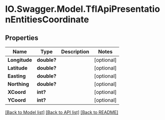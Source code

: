 # IO.Swagger.Model.TflApiPresentationEntitiesCoordinate
## Properties

Name | Type | Description | Notes
------------ | ------------- | ------------- | -------------
**Longitude** | **double?** |  | [optional] 
**Latitude** | **double?** |  | [optional] 
**Easting** | **double?** |  | [optional] 
**Northing** | **double?** |  | [optional] 
**XCoord** | **int?** |  | [optional] 
**YCoord** | **int?** |  | [optional] 

[[Back to Model list]](../README.md#documentation-for-models) [[Back to API list]](../README.md#documentation-for-api-endpoints) [[Back to README]](../README.md)

